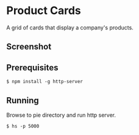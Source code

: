 # Product Cards

A grid of cards that display a company's products.

## Screenshot

## Prerequisites
```
$ npm install -g http-server
```

## Running
Browse to pie directory and run http server.

```
$ hs -p 5000
``` 